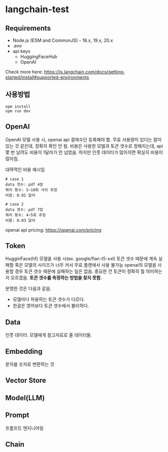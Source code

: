 # langchain-test

## Requirements
- Node.js (ESM and CommonJS) - 18.x, 19.x, 20.x
- .env
- api keys
  - HuggingFaceHub
  - OpenAI

Check more here: https://js.langchain.com/docs/getting-started/install#supported-environments

## 사용방법
```
npm install
npm run dev
```

## OpenAI
OpenAI 모델 사용 시, openai api 결제수단 등록해야 함. 무료 사용량이 있다는 말이 있는 것 같은데, 정확히 확인 안 됨.
비용은 사용한 모델과 토큰 갯수로 정해지는데, api 몇 번 날려도 비용이 1달러가 안 넘었음.
하지만 인풋 데이터가 많아지면 확실히 비용이 많아짐.

대략적인 비용 예시임
```
# case 1
data 갯수: pdf 4장
쿼리 횟수: 5~10회 사이 추정
비용: 0.01 달러

# case 2
data 갯수: pdf 7장
쿼리 횟수: 4~5회 추정
비용: 0.03 달러
```
openai api pricing: https://openai.com/pricing

## Token
HugginFace(hf) 모델을 사용 시(ex. google/flan-t5-xxl) 토큰 갯수 때문에 계속 실패함
혹은 모델의 사이즈가 너무 커서 무료 플랜에서 사용 불가능
openai의 모델을 사용할 경우 토큰 갯수 때문에 실패하는 일은 없음.
중요한 건 토큰이 정확히 뭘 의미하는지 모르겠음. **토큰 갯수를 측정하는 방법을 찾지 못함.**

분명한 것은 다음과 같음.
- 모델마다 허용하는 토큰 갯수가 다르다.
- 한글은 영어보다 토큰 갯수에서 불리하다.

## Data
인풋 데이터. 모델에게 참고자료로 줄 데이터들.

## Embedding
문자를 숫자로 변환하는 것

## Vector Store

## Model(LLM)

## Prompt
프롬프트 엔지니어링

## Chain